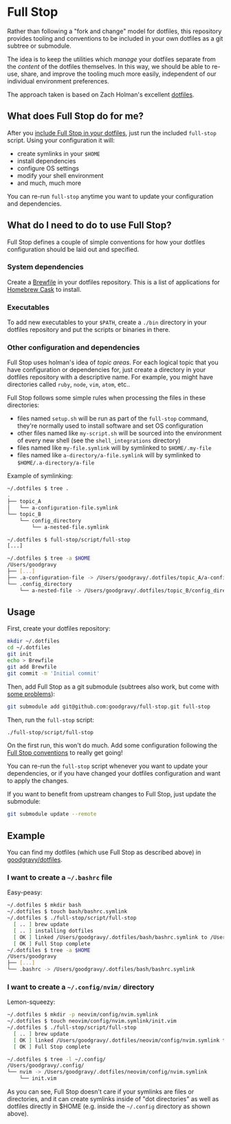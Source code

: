 # Full Stop

Rather than following a "fork and change" model for dotfiles, this repository
provides tooling and conventions to be included in your own dotfiles as a git
subtree or submodule.

The idea is to keep the utilities which _manage_ your dotfiles separate from
the _content_ of the dotfiles themselves. In this way, we should be able to
re-use, share, and improve the tooling much more easily, independent of our
individual environment preferences.

The approach taken is based on Zach Holman's excellent
[dotfiles](https://github.com/holman/dotfiles).

## What does Full Stop do for me?

After you [include Full Stop in your dotfiles](#usage), just run the included
`full-stop` script. Using your configuration it will:

* create symlinks in your `$HOME`
* install dependencies
* configure OS settings
* modify your shell environment
* and much, much more

You can re-run `full-stop` anytime you want to update your configuration and
dependencies.

## What do I need to do to use Full Stop?

Full Stop defines a couple of simple conventions for how your dotfiles
configuration should be laid out and specified.

### System dependencies

Create a [Brewfile](https://github.com/Homebrew/homebrew-bundle) in your
dotfiles repository. This is a list of applications for [Homebrew
Cask](http://caskroom.io) to install.

### Executables

To add new executables to your `$PATH`, create a `./bin` directory in your
dotfiles repository and put the scripts or binaries in there.

### Other configuration and dependencies

Full Stop uses holman's idea of _topic areas_. For each logical topic that you
have configuration or dependencies for, just create a directory in your
dotfiles repository with a descriptive name. For example, you might have
directories called `ruby`, `node`, `vim`, `atom`, etc..

Full Stop follows some simple rules when processing the files in these
directories:

* files named `setup.sh` will be run as part of the `full-stop` command,
  they're normally used to install software and set OS configuration
* other files named like `my-script.sh` will be sourced into the environment of
  every new shell (see the `shell_integrations` directory)
* files named like `my-file.symlink` will by symlinked to `$HOME/.my-file`
* files named like `a-directory/a-file.symlink` will by symlinked to
  `$HOME/.a-directory/a-file`

Example of symlinking:

```sh
~/.dotfiles $ tree .
.
├── topic_A
│   └── a-configuration-file.symlink
└── topic_B
    └── config_directory
        └── a-nested-file.symlink

~/.dotfiles $ full-stop/script/full-stop
[...]

~/.dotfiles $ tree -a $HOME
/Users/goodgravy
├── [...]
├── .a-configuration-file -> /Users/goodgravy/.dotfiles/topic_A/a-configuration-file.symlink
└── .config_directory
    └── a-nested-file -> /Users/goodgravy/.dotfiles/topic_B/config_directory/a-nested-file.symlink
```

## Usage

First, create your dotfiles repository:

```sh
mkdir ~/.dotfiles
cd ~/.dotfiles
git init
echo > Brewfile
git add Brewfile
git commit -m 'Initial commit'
```

Then, add Full Stop as a git submodule (subtrees also work, but come with [some
problems](http://git.661346.n2.nabble.com/subtree-merges-lose-prefix-after-rebase-td7332850.html)):

```sh
git submodule add git@github.com:goodgravy/full-stop.git full-stop
```

Then, run the `full-stop` script:

```sh
./full-stop/script/full-stop
```

On the first run, this won't do much. Add some configuration following the
[Full Stop conventions](#what-do-I-need-to-do-to-use-full-stop) to really get
going!

You can re-run the `full-stop` script whenever you want to update your
dependencies, or if you have changed your dotfiles configuration and want to
apply the changes.

If you want to benefit from upstream changes to Full Stop, just update the
submodule:

```sh
git submodule update --remote
```

## Example

You can find my dotfiles (which use Full Stop as described above) in
[goodgravy/dotfiles](//github.com/goodgravy/dotfiles).

### I want to create a `~/.bashrc` file

Easy-peasy:

```sh
~/.dotfiles $ mkdir bash
~/.dotfiles $ touch bash/bashrc.symlink
~/.dotfiles $ ./full-stop/script/full-stop
  [ .. ] brew update
  [ .. ] installing dotfiles
  [ OK ] linked /Users/goodgravy/.dotfiles/bash/bashrc.symlink to /Users/goodgravy/.bashrc
  [ OK ] Full Stop complete
~/.dotfiles $ tree -a $HOME
/Users/goodgravy
├── [...]
└── .bashrc -> /Users/goodgravy/.dotfiles/bash/bashrc.symlink
```

### I want to create a `~/.config/nvim/` directory

Lemon-squeezy:

```sh
~/.dotfiles $ mkdir -p neovim/config/nvim.symlink
~/.dotfiles $ touch neovim/config/nvim.symlink/init.vim
~/.dotfiles $ ./full-stop/script/full-stop
  [ .. ] brew update
  [ OK ] linked /Users/goodgravy/.dotfiles/neovim/config/nvim.symlink to /Users/goodgravy/.config/nvim
  [ OK ] Full Stop complete

~/.dotfiles $ tree -l ~/.config/
/Users/goodgravy/.config/
└── nvim -> /Users/goodgravy/.dotfiles/neovim/config/nvim.symlink
    └── init.vim
```

As you can see, Full Stop doesn't care if your symlinks are files or
directories, and it can create symlinks inside of "dot directories" as well as
dotfiles directly in $HOME (e.g. inside the `~/.config` directory as shown
above).
